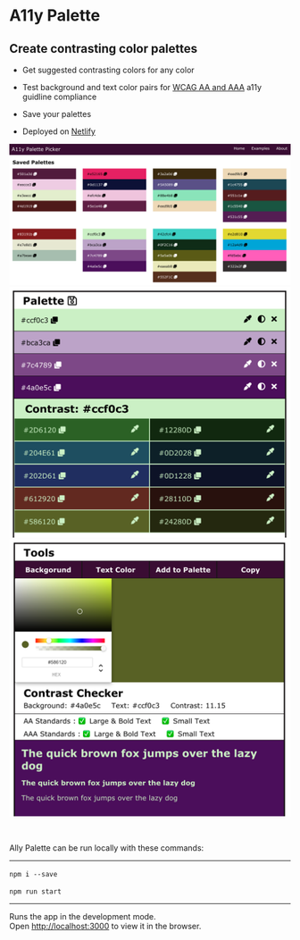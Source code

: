 # A11y Palette

## Create contrasting color palettes

* Get suggested contrasting colors for any color

* Test background and text color pairs for <a href="https://www.w3.org/WAI/standards-guidelines/wcag/" target="_blank" rel="noopener">WCAG AA and AAA</a> a11y guidline compliance

* Save your palettes

* Deployed on [Netlify](https://a11y-palette.netlify.app/)



![image](https://github.com/gitburd/a11y-color-palettes/blob/master/public/images/screenShot1.png)
![image](https://github.com/gitburd/a11y-color-palettes/blob/master/public/images/screenShot2.png)
![image](https://github.com/gitburd/a11y-color-palettes/blob/master/public/images/screenShot3.png)

<br />

Ally Palette can be run locally with these commands:

*** 

`npm i --save`

`npm run start`

*** 

Runs the app in the development mode.<br />
Open [http://localhost:3000](http://localhost:3000) to view it in the browser.


